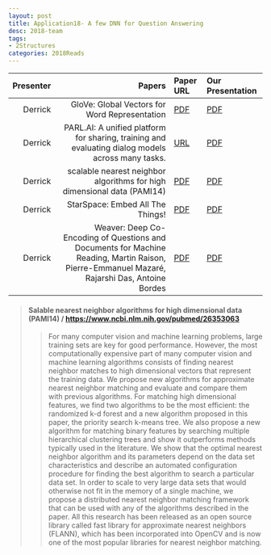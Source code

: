 ```yaml
---
layout: post
title: Application18- A few DNN for Question Answering
desc: 2018-team
tags:
- 2Structures
categories: 2018Reads
---
```


| Presenter | Papers | Paper URL| Our Presentation |
| -----: | ---------------------------: | :----- | :----- |
| Derrick |  GloVe: Global Vectors for Word Representation | [PDF](https://nlp.stanford.edu/pubs/glove.pdf) |  [PDF]({{site.baseurl}}/MoreTalksTeam/Un18/Blakely-GloVe.pdf) | 
| Derrick | PARL.AI: A unified platform for sharing, training and evaluating dialog models across many tasks.  | [URL](http://www.parl.ai/) |  [PDF]({{site.baseurl}}/MoreTalksTeam/Un18/Blakely-ParlAI.pdf) | 
| Derrick | scalable nearest neighbor algorithms for high dimensional data (PAMI14)  | [PDF](https://www.cs.ubc.ca/research/flann/uploads/FLANN/flann_pami2014.pdf) |  [PDF]({{site.baseurl}}/MoreTalksTeam/Un18/Blakely-ScalableKNN.pdf) | 
| Derrick |   StarSpace: Embed All The Things! | [PDF](https://arxiv.org/abs/1709.03856) |  [PDF]({{site.baseurl}}/MoreTalksTeam/Un18/Blakely-StarSpace.pdf) | 
|  Derrick | Weaver: Deep Co-Encoding of Questions and Documents for Machine Reading, Martin Raison, Pierre-Emmanuel Mazaré, Rajarshi Das, Antoine Bordes  | [PDF](https://arxiv.org/abs/1804.10490) |  [PDF]({{site.baseurl}}/MoreTalksTeam/Un18/Blakely-Weaver.pdf) | 



> ####  Salable nearest neighbor algorithms for high dimensional data (PAMI14) / https://www.ncbi.nlm.nih.gov/pubmed/26353063
>> For many computer vision and machine learning problems, large training sets are key for good performance. However, the most computationally expensive part of many computer vision and machine learning algorithms consists of finding nearest neighbor matches to high dimensional vectors that represent the training data. We propose new algorithms for approximate nearest neighbor matching and evaluate and compare them with previous algorithms. For matching high dimensional features, we find two algorithms to be the most efficient: the randomized k-d forest and a new algorithm proposed in this paper, the priority search k-means tree. We also propose a new algorithm for matching binary features by searching multiple hierarchical clustering trees and show it outperforms methods typically used in the literature. We show that the optimal nearest neighbor algorithm and its parameters depend on the data set characteristics and describe an automated configuration procedure for finding the best algorithm to search a particular data set. In order to scale to very large data sets that would otherwise not fit in the memory of a single machine, we propose a distributed nearest neighbor matching framework that can be used with any of the algorithms described in the paper. All this research has been released as an open source library called fast library for approximate nearest neighbors (FLANN), which has been incorporated into OpenCV and is now one of the most popular libraries for nearest neighbor matching. </sup></sub>

